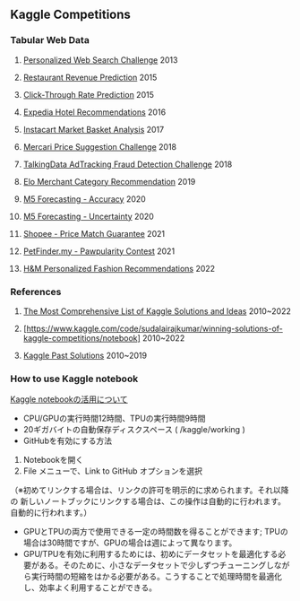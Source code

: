 ## Kaggle Competitions

### Tabular Web Data

1. [Personalized Web Search Challenge](https://www.kaggle.com/c/yandex-personalized-web-search-challenge) 2013

1. [Restaurant Revenue Prediction](https://www.kaggle.com/competitions/restaurant-revenue-prediction/overview) 2015

1. [Click-Through Rate Prediction](https://www.kaggle.com/competitions/avazu-ctr-prediction/overview) 2015

1. [Expedia Hotel Recommendations](https://www.kaggle.com/competitions/expedia-hotel-recommendations/data) 2016

1. [Instacart Market Basket Analysis](https://www.kaggle.com/competitions/instacart-market-basket-analysis/data?select=aisles.csv.zip) 2017

1. [Mercari Price Suggestion Challenge](https://www.kaggle.com/c/mercari-price-suggestion-challenge) 2018

1. [TalkingData AdTracking Fraud Detection Challenge](https://www.kaggle.com/competitions/talkingdata-adtracking-fraud-detection/overview) 2018

1. [Elo Merchant Category Recommendation](https://www.kaggle.com/competitions/elo-merchant-category-recommendation/overview) 2019

1. [M5 Forecasting - Accuracy](https://www.kaggle.com/competitions/m5-forecasting-accuracy/overview) 2020

1. [M5 Forecasting - Uncertainty](https://www.kaggle.com/competitions/m5-forecasting-uncertainty/overview) 2020

1. [Shopee - Price Match Guarantee](https://www.kaggle.com/c/shopee-product-matching) 2021

1. [PetFinder.my - Pawpularity Contest](https://www.kaggle.com/c/petfinder-pawpularity-score) 2021

1. [H&M Personalized Fashion Recommendations](https://www.kaggle.com/c/h-and-m-personalized-fashion-recommendations) 2022

### References

1. [The Most Comprehensive List of Kaggle Solutions and Ideas](https://farid.one/kaggle-solutions/) 2010~2022

1. [https://www.kaggle.com/code/sudalairajkumar/winning-solutions-of-kaggle-competitions/notebook] 2010~2022

1. [Kaggle Past Solutions](https://ndres.me/kaggle-past-solutions/) 2010~2019

### How to use Kaggle notebook

[Kaggle notebookの活用について](https://www.kaggle.com/docs/notebooks:)
* CPU/GPUの実行時間12時間、TPUの実行時間9時間
* 20ギガバイトの自動保存ディスクスペース ( /kaggle/working )
* GitHubを有効にする方法
1. Notebookを開く
1. File メニューで、Link to GitHub オプションを選択

（※初めてリンクする場合は、リンクの許可を明示的に求められます。それ以降の 新しいノートブックにリンクする場合は、この操作は自動的に行われます。自動的に行われます。）

* GPUとTPUの両方で使用できる一定の時間数を得ることができます; TPUの場合は30時間ですが、GPUの場合は週によって異なります。
* GPU/TPUを有効に利用するためには、初めにデータセットを最適化する必要がある。そのために、小さなデータセットで少しずつチューニングしながら実行時間の短縮をはかる必要がある。こうすることで処理時間を最適化し、効率よく利用することができる。
